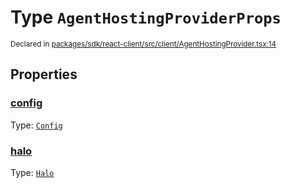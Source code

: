 # Type `AgentHostingProviderProps`
<sub>Declared in [packages/sdk/react-client/src/client/AgentHostingProvider.tsx:14](https://github.com/dxos/dxos/blob/4cb70f94e/packages/sdk/react-client/src/client/AgentHostingProvider.tsx#L14)</sub>




## Properties
### [config](https://github.com/dxos/dxos/blob/4cb70f94e/packages/sdk/react-client/src/client/AgentHostingProvider.tsx#L14)
Type: <code>[Config](/api/@dxos/react-client/classes/Config)</code>




### [halo](https://github.com/dxos/dxos/blob/4cb70f94e/packages/sdk/react-client/src/client/AgentHostingProvider.tsx#L14)
Type: <code>[Halo](/api/@dxos/react-client/interfaces/Halo)</code>





